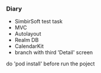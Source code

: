 ### Diary

* SimbirSoft test  task
* MVC
* Autolayout
* Realm DB
* CalendarKit
* branch with third 'Detail' screen
  
do 'pod install' before run the poject
